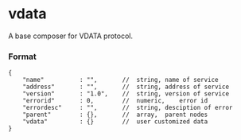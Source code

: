 # vdata
A base composer for VDATA protocol.



### Format

```
{
	"name"			: "",		//	string,	name of service
	"address"		: "",		//	string,	address of service
	"version"		: "1.0",	//	string,	version of service 
	"errorid"		: 0,		//	numeric,	error id
	"errordesc"		: "",		//	string,	desciption of error
	"parent"		: {},		//	array,	parent nodes
	"vdata"			: {}		//	user customized data
}
```